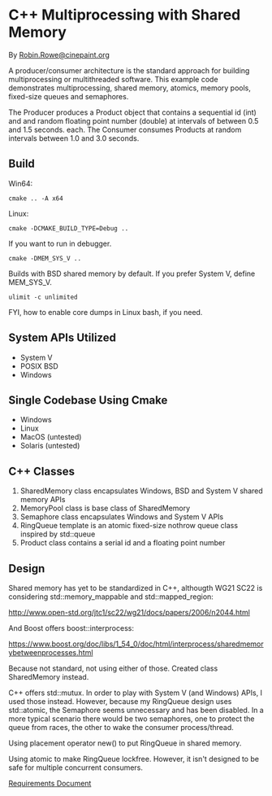 # C++ Multiprocessing with Shared Memory
By Robin.Rowe@cinepaint.org

A producer/consumer architecture is the standard approach for building multiprocessing or multithreaded software. This example code demonstrates multiprocessing, shared memory, atomics, memory pools, fixed-size queues and semaphores. 

The Producer produces a Product object that contains a sequential id (int) and and random floating point number (double) at intervals of between 0.5 and 1.5 seconds. each. The Consumer consumes Products at random intervals between 1.0 and 3.0 seconds.

## Build

Win64:

    cmake .. -A x64

Linux:

    cmake -DCMAKE_BUILD_TYPE=Debug ..

If you want to run in debugger.

    cmake -DMEM_SYS_V ..

Builds with BSD shared memory by default. If you prefer System V, define MEM_SYS_V.

    ulimit -c unlimited

FYI, how to enable core dumps in Linux bash, if you need.

## System APIs Utilized

- System V
- POSIX BSD 
- Windows

## Single Codebase Using Cmake

- Windows
- Linux
- MacOS (untested)
- Solaris (untested)

## C++ Classes

1. SharedMemory class encapsulates Windows, BSD and System V shared memory APIs
1. MemoryPool class is base class of SharedMemory
1. Semaphore class encapsulates Windows and System V APIs
1. RingQueue template is an atomic fixed-size nothrow queue class inspired by std::queue
1. Product class contains a serial id and a floating point number

## Design

Shared memory has yet to be standardized in C++, althougth WG21 SC22 is considering std::memory_mappable and std::mapped_region:

http://www.open-std.org/jtc1/sc22/wg21/docs/papers/2006/n2044.html

And Boost offers boost::interprocess:

https://www.boost.org/doc/libs/1_54_0/doc/html/interprocess/sharedmemorybetweenprocesses.html

Because not standard, not using either of those. Created class SharedMemory instead.

C++ offers std::mutux. In order to play with System V (and Windows) APIs, I used those instead. However, because my RingQueue design uses std::atomic, the Semaphore seems unnecessary and has been disabled. In a more typical scenario there would be two semaphores, one to protect the queue from races, the other to wake the consumer process/thread.

Using placement operator new() to put RingQueue in shared memory. 

Using atomic to make RingQueue lockfree. However, it isn't designed to be safe for multiple concurrent consumers.

[Requirements Document](docs/Requirements.md)
